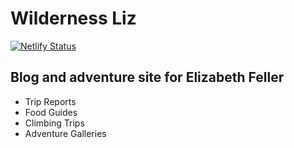 # Wilderness Liz  
[![Netlify Status](https://api.netlify.com/api/v1/badges/9acd231d-8e46-4275-8d3a-8116562cbb57/deploy-status)](https://app.netlify.com/sites/wildernessliz/deploys)
## Blog and adventure site for Elizabeth Feller
 - Trip Reports
 - Food Guides
 - Climbing Trips
 - Adventure Galleries